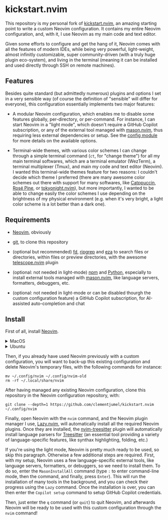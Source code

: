 # kickstart.nvim

This repository is my personal fork of [kickstart.nvim](https://github.com/nvim-lua/kickstart.nvim),
an amazing starting point to write a custom Neovim configuration. It contains my entire Neovim
configuration, and, with it, I use Neovim as my main code and text editor.

Given some efforts to configure and get the hang of it, Neovim comes with all the features of modern
IDEs, while being very powerful, light-weight, almost infinitly customizable, super community-driven
(with a truly huge plugin eco-system), and living in the terminal (meaning it can be installed and
used directly through SSH on remote machines).

## Features

Besides quite standard (but admittedly numerous) plugins and options I set in a very sensible way
(of course the definition of "sensible" will differ for everyone), this configuration essentially
implements two major features:

- A modular Neovim configuration, which enables me to disable some features globally, per-directory,
  or per-command. For instance, I can start Neovim in a "light mode", which doesn't require a GitHub
  Copilot subscription, or any of the external tool managed with
  [mason.nvim](https://github.com/williamboman/mason.nvim), thus requiring less external
  dependencies or setup. See the [config module](lua/config/init.lua) for more details on the
  available options.

- Terminal-wide themes, with various color schemes I can change through a simple terminal command
  (`ct`, for "change theme") for all my main terminal softwares, which are a terminal emulator
  (WezTerm), a terminal multiplexer (Tmux), and main my code and text editor (Neovim). I wanted this
  terminal-wide themes feature for two reasons: I couldn't decide which theme I preferred (there are
  many awesome color schemes out there with support for many softwares, like
  [Catppuccin](https://catppuccin.com/), [Rosé Pine](https://rosepinetheme.com/), or
  [tokyonight.nvim](https://github.com/folke/tokyonight.nvim)), but more importantly, I wanted to be
  able to change easily the color schemes I use depending on the brightness of my physical
  environment (e.g. when it's very bright, a light color scheme is a lot better than a dark one).

## Requirements

- [Neovim](https://neovim.io/), obviously

- [git](https://www.git-scm.com/), to clone this repository

- (optional but recommended) [fd](https://github.com/sharkdp/fd),
  [ripgrep](https://github.com/BurntSushi/ripgrep) and [eza](https://github.com/eza-community/eza)
  to search files or directories, within files or preview directories, with the awesome
  [telescope.nvim](https://github.com/nvim-telescope/telescope.nvim) plugin

- (optional: not needed in light-mode) [npm](https://www.npmjs.com/) and
  [Python](https://www.python.org/), especially to install external tools managed with
  [mason.nvim](https://github.com/williamboman/mason.nvim), like language servers, formatters,
  debuggers, etc.

- (optional: not needed in light-mode or can be disabled thourgh the custom configuration feature) a
  GitHub Copilot subscription, for AI-assisted auto-completion and chat

## Install

First of all, install [Neovim](https://neovim.io/).

<details>
<summary>MacOS</summary>

```shell
# to install the latest stable version:
brew install neovim
# or, to install the nightly version (with the latest features but less stable):
# brew install --HEAD neovim
```

</details>
<details>
<summary>Ubuntu</summary>

```shell
# to install the nightly version (with the latest features but less stable):
apt install software-properties-common
add-apt-repository ppa:neovim-ppa/unstable
apt update
apt install neovim
```

</details>

Then, if you already have used Neovim previously with a custom configuration, you will want to
back-up this existing configuration and delete Neovim's temporary files, with the following commands
for instance:

```shell
mv ~/.config/nvim ~/.config/nvim-old
rm -rf ~/.local/share/nvim
```

After having managed any existing Neovim configuration, clone this repository in the Neovim
configuration repository, with:

```shell
git clone --depth=1 https://github.com/clementjumel/kickstart.nvim ~/.config/nvim
```

Finally, open Neovim with the `nvim` command, and the Neovim plugin manager I use,
[Lazy.nvim](https://github.com/folke/lazy.nvim), will automatically install all the required Neovim
plugins. Once they are installed, the
[nvim-treesitter](https://github.com/nvim-treesitter/nvim-treesitter) plugin will automatically
install language parsers for [Treesitter](https://tree-sitter.github.io/tree-sitter/) (an essential
tool providing a variety of language-specific features, like synthax highlighting, folding, etc.)

If you're using the light mode, Neovim is pretty much ready to be used, so skip this paragraph.
Otherwise a few additional steps are required. First, with my setup, Neovim uses a few
language-specific external tools, like language servers, formatters, or debuggers, so we need to
install them. To do so, enter the `MasonInstallAll` command (type `:` to enter command-line mode,
then the command, and finally, press `Enter`). This will run the installation of many tools in the
background, and you can check their progress using the `Lazy` command. Once the installation is
over, you can then enter the `Copilot setup` command to setup GitHub Copilot credentials.

Then, just enter the `q` command (or `quit`) to quit Neovim, and afterwards Neovim will be ready to
be used with this custom configuration through the `nvim` command!
